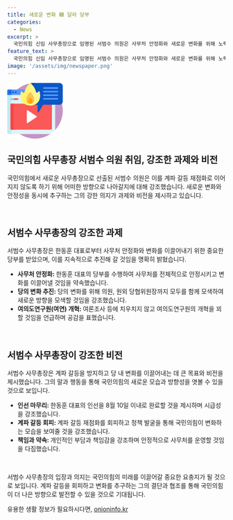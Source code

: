 ```yaml
---
title: 새로운 변화 韓 달라 당부
categories:
  - News
excerpt: >
  국민의힘 신임 사무총장으로 임명된 서범수 의원은 사무처 안정화와 새로운 변화를 위해 노력할 것이라고 강조했다. 새로운 변화를 위해 사무처, 의원, 원외 당협위원장들이 함께 나아갈 방안을 모색할 것을 강조하며, 한동훈 대표의 인선이 8월 10일 이내에 완료되어야 한다고 밝혔다. 또한 계파 갈등을 부각시키지 않고, 국민의힘이 변화하는 것을 보여줄 수 있는 정책을 발굴할 것이라고 강조했다.
feature_text: >
  국민의힘 신임 사무총장으로 임명된 서범수 의원은 사무처 안정화와 새로운 변화를 위해 노력할 것이라고 강조했다. 새로운 변화를 위해 사무처, 의원, 원외 당협위원장들이 함께 나아갈 방안을 모색할 것을 강조하며, 한동훈 대표의 인선이 8월 10일 이내에 완료되어야 한다고 밝혔다. 또한 계파 갈등을 부각시키지 않고, 국민의힘이 변화하는 것을 보여줄 수 있는 정책을 발굴할 것이라고 강조했다.
image: '/assets/img/newspaper.png'
---
```


<p><img src="/assets/img/news.png" alt="rentncar 속보" /></p>

<h2 data-ke-size="size26">국민의힘 사무총장 서범수 의원 취임, 강조한 과제와 비전</h2>

<p>국민의힘에서 새로운 사무총장으로 선출된 서범수 의원은 이를 계파 갈등 재점화로 이어지지 않도록 하기 위해 어떠한 방향으로 나아갈지에 대해 강조했습니다. 새로운 변화와 안정성을 동시에 추구하는 그의 강한 의지가 과제와 비전을 제시하고 있습니다.</p>

<p data-ke-size="size16">&nbsp;</p>

<h2 data-ke-size="size24">서범수 사무총장의 강조한 과제</h2>

<p>서범수 사무총장은 한동훈 대표로부터 사무처 안정화와 변화를 이끌어내기 위한 중요한 당부를 받았으며, 이를 지속적으로 추진해 갈 것임을 명확히 밝혔습니다.</p>

<ul>
  <li><b>사무처 안정화: </b>한동훈 대표의 당부를 수행하여 사무처를 전체적으로 안정시키고 변화를 이끌어낼 것임을 약속했습니다.</li>
  <li><b>당의 변화 추진: </b>당의 변화를 위해 의원, 원외 당협위원장까지 모두를 함께 모색하여 새로운 방향을 모색할 것임을 강조했습니다.</li>
  <li><b>여의도연구원(여연) 개혁: </b>여론조사 등에 치우치지 않고 여의도연구원의 개혁을 꾀할 것임을 언급하며 공감을 표했습니다.</li>
</ul>

<p data-ke-size="size16">&nbsp;</p>

<h2 data-ke-size="size24">서범수 사무총장이 강조한 비전</h2>

<p>서범수 사무총장은 계파 갈등을 방지하고 당 내 변화를 이끌어내는 데 큰 목표와 비전을 제시했습니다. 그의 말과 행동을 통해 국민의힘의 새로운 모습과 방향성을 엿볼 수 있을 것으로 보입니다.</p>

<ul>
  <li><b>인선 마무리: </b>한동훈 대표의 인선을 8월 10일 이내로 완료할 것을 제시하며 시급성을 강조했습니다.</li>
  <li><b>계파 갈등 회피: </b>계파 갈등 재점화를 회피하고 정책 발굴을 통해 국민의힘이 변화하는 모습을 보여줄 것을 강조했습니다.</li>
  <li><b>책임과 약속: </b>개인적인 부담과 책임감을 강조하며 안정적으로 사무처를 운영할 것임을 다짐했습니다.</li>
</ul>

<p data-ke-size="size16">&nbsp;</p>

<p>서범수 사무총장의 입장과 의지는 국민의힘의 미래를 이끌어갈 중요한 요충지가 될 것으로 보입니다. 계파 갈등을 회피하고 변화를 추구하는 그의 결단과 협조를 통해 국민의힘이 더 나은 방향으로 발전할 수 있을 것으로 기대됩니다.</p>
유용한 생활 정보가 필요하시다면, <a href="https://onioninfo.kr" rel="dofollow">onioninfo.kr</a>


